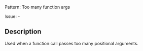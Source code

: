 Pattern: Too many function args

Issue: -

## Description

Used when a function call passes too many positional arguments.